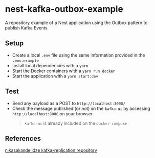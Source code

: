 # nest-kafka-outbox-example

A repository example of a Nest application using the Outbox pattern to publish Kafka Events

## Setup

- Create a local `.env` file using the same information provided in the `.env.example`
- Install local dependencies with a `yarn`
- Start the Docker containers with a `yarn run docker`
- Start the application with a `yarn start:dev`

## Test

- Send any payload as a POST to `http://localhost:3000/`
- Check the message published (or not) on the `kafka-ui` by accessing `http://localhost:8080` on your browser
  > `kafka-ui` is already included on the `docker-compose`

## References

[nikasakandelidze kafka-replication repository](https://github.com/nikasakandelidze/kafka-replication)
